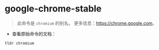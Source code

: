 # google-chrome-stable

> 此命令是 `chromium` 的别名。
> 更多信息：<https://chrome.google.com>。

- 查看原始命令的文档：

`tldr chromium`